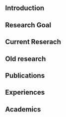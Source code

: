 ## Introduction

## Research Goal

## Current Reserach

## Old research

## Publications

## Experiences

## Academics
